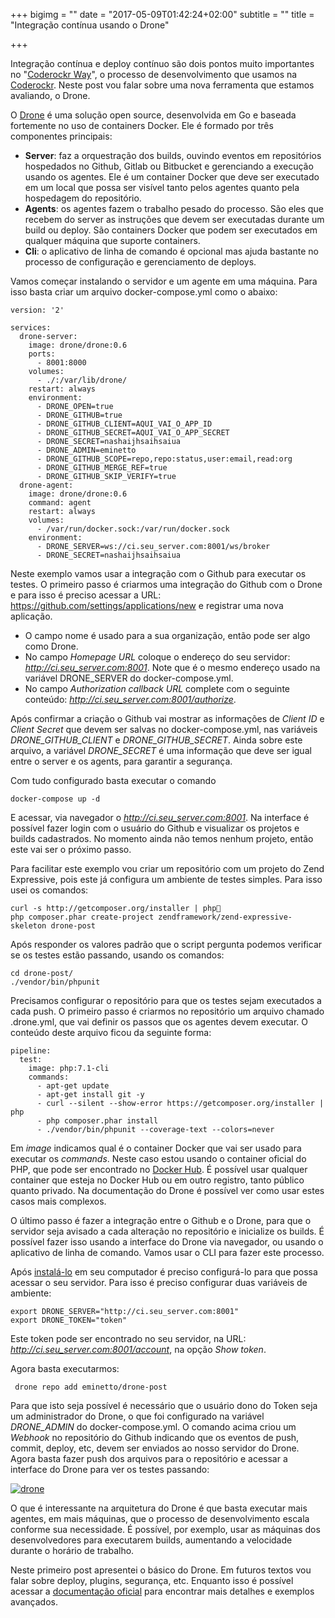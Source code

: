 +++
bigimg = ""
date = "2017-05-09T01:42:24+02:00"
subtitle = ""
title = "Integração contínua usando o Drone"

+++

Integração contínua e deploy contínuo são dois pontos muito importantes no "[Coderockr Way](https://www.youtube.com/playlist?list=PLkS5lYehKysZhw1prsoZQhiVfbYA5fEGz)", o processo de desenvolvimento que usamos na [Coderockr](http://coderockr.com). Neste post vou falar sobre uma nova ferramenta que estamos avaliando, o Drone.

<!--more-->

O [Drone](https://drone.io/) é uma solução open source, desenvolvida em Go e baseada fortemente no uso de containers Docker. Ele é formado por três componentes principais:

- **Server**: faz a orquestração dos builds, ouvindo eventos em repositórios hospedados no Github, Gitlab ou Bitbucket e gerenciando a execução usando os agentes. Ele é um container Docker que deve ser executado em um local que possa ser visível tanto pelos agentes quanto pela hospedagem do repositório.
- **Agents**: os agentes fazem o trabalho pesado do processo. São eles que recebem do server as instruções que devem ser executadas durante um build ou deploy. São containers Docker que podem ser executados em qualquer máquina que suporte containers.
- **Cli**: o aplicativo de linha de comando é opcional mas ajuda bastante no processo de configuração e gerenciamento de deploys.

Vamos começar instalando o servidor e um agente em uma máquina. Para isso basta criar um arquivo docker-compose.yml como o abaixo:

```
version: '2'

services:
  drone-server:
    image: drone/drone:0.6
    ports:
      - 8001:8000
    volumes:
      - ./:/var/lib/drone/
    restart: always
    environment:
      - DRONE_OPEN=true
      - DRONE_GITHUB=true
      - DRONE_GITHUB_CLIENT=AQUI_VAI_O_APP_ID
      - DRONE_GITHUB_SECRET=AQUI_VAI_O_APP_SECRET
      - DRONE_SECRET=nashaijhsaihsaiua
      - DRONE_ADMIN=eminetto
      - DRONE_GITHUB_SCOPE=repo,repo:status,user:email,read:org
      - DRONE_GITHUB_MERGE_REF=true
      - DRONE_GITHUB_SKIP_VERIFY=true
  drone-agent:
    image: drone/drone:0.6
    command: agent
    restart: always
    volumes:
      - /var/run/docker.sock:/var/run/docker.sock
    environment:
      - DRONE_SERVER=ws://ci.seu_server.com:8001/ws/broker
      - DRONE_SECRET=nashaijhsaihsaiua

```

Neste exemplo vamos usar a integração com o Github para executar os testes. O primeiro passo é criarmos uma integração do Github com o Drone e para isso é preciso acessar a URL: https://github.com/settings/applications/new e registrar uma nova aplicação. 

- O campo nome é usado para a sua organização, então pode ser algo como Drone. 
- No campo *Homepage URL* coloque o endereço do seu servidor: *http://ci.seu_server.com:8001*. Note que é o mesmo endereço usado na variável DRONE_SERVER do docker-compose.yml. 
- No campo *Authorization callback URL* complete com o seguinte conteúdo: *http://ci.seu_server.com:8001/authorize*. 

Após confirmar a criação o Github vai mostrar as informações de *Client ID* e *Client Secret* que devem ser salvas no docker-compose.yml, nas variáveis *DRONE_GITHUB_CLIENT* e *DRONE_GITHUB_SECRET*. Ainda sobre este arquivo, a variável *DRONE_SECRET* é uma informação que deve ser igual entre o server e os agents, para garantir a segurança. 

Com tudo configurado basta executar o comando

	docker-compose up -d

E acessar, via navegador o *http://ci.seu_server.com:8001*. Na interface é possível fazer login com o usuário do Github e visualizar os projetos e builds cadastrados. No momento ainda não temos nenhum projeto, então este vai ser o próximo passo. 

Para facilitar este exemplo vou criar um repositório com um projeto do Zend Expressive, pois este já configura um ambiente de testes simples. Para isso usei os comandos:

	curl -s http://getcomposer.org/installer | php
	php composer.phar create-project zendframework/zend-expressive-skeleton drone-post
	
Após responder os valores padrão que o script pergunta podemos verificar se os testes estão passando, usando os comandos:
	
	cd drone-post/
	./vendor/bin/phpunit
	
Precisamos configurar o repositório para que os testes sejam executados a cada push. O primeiro passo é criarmos no repositório um arquivo chamado .drone.yml, que vai definir os passos que os agentes devem executar. O conteúdo deste arquivo ficou da seguinte forma:

```
pipeline:
  test:
    image: php:7.1-cli
    commands:
      - apt-get update       
      - apt-get install git -y
      - curl --silent --show-error https://getcomposer.org/installer | php
      - php composer.phar install
      - ./vendor/bin/phpunit --coverage-text --colors=never
```

Em *image* indicamos qual é o container Docker que vai ser usado para executar os *commands*. Neste caso estou usando o container oficial do PHP, que pode ser encontrado no [Docker Hub](https://hub.docker.com/_/php/). É possível usar qualquer container que esteja no Docker Hub ou em outro registro, tanto público quanto privado. Na documentação do Drone é possível ver como usar estes casos mais complexos.

O último passo é fazer a integração entre o Github e o Drone, para que o servidor seja avisado a cada alteração no repositório e inicialize os builds. É possível fazer isso usando a interface do Drone via navegador, ou usando o aplicativo de linha de comando. Vamos usar o CLI para fazer este processo. 

Após [instalá-lo](http://docs.drone.io/cli-installation/) em seu computador é preciso configurá-lo para que possa acessar o seu servidor. Para isso é preciso configurar duas variáveis de ambiente:

	export DRONE_SERVER="http://ci.seu_server.com:8001"
	export DRONE_TOKEN="token"

Este token pode ser encontrado no seu servidor, na URL: *http://ci.seu_server.com:8001/account*, na opção *Show token*. 

Agora basta executarmos:

	 drone repo add eminetto/drone-post

Para que isto seja possível é necessário que o usuário dono do Token seja um administrador do Drone, o que foi configurado na variável *DRONE_ADMIN* do docker-compose.yml. O comando acima criou um *Webhook* no repositório do Github indicando que os eventos de push, commit, deploy, etc, devem ser enviados ao nosso servidor do Drone. Agora basta fazer push dos arquivos para o repositório e acessar a interface do Drone para ver os testes passando:

[![drone](/images/posts/drone.png)](/images/posts/drone.png) 

O que é interessante na arquitetura do Drone é que basta executar mais agentes, em mais máquinas, que o processo de desenvolvimento escala conforme sua necessidade. É possível, por exemplo, usar as máquinas dos desenvolvedores para executarem builds, aumentando a velocidade durante o horário de trabalho. 

Neste primeiro post apresentei o básico do Drone. Em futuros textos vou falar sobre deploy, plugins, segurança, etc. Enquanto isso é possível acessar a [documentação oficial](http://docs.drone.io/) para encontrar mais detalhes e exemplos avançados. 